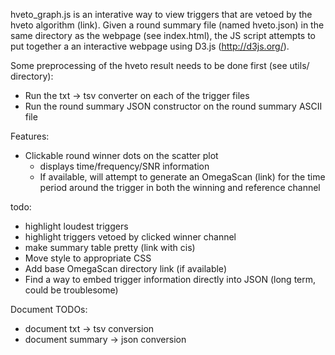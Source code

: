 hveto_graph.js is an interative way to view triggers that are vetoed by the hveto algorithm (link). Given a round summary file (named hveto.json) in the same directory as the webpage (see index.html), the JS script attempts to put together a an interactive webpage using D3.js (http://d3js.org/).

Some preprocessing of the hveto result needs to be done first (see utils/ directory):
  * Run the txt -> tsv converter on each of the trigger files
  * Run the round summary JSON constructor on the round summary ASCII file

Features:
  * Clickable round winner dots on the scatter plot
    * displays time/frequency/SNR information
    * If available, will attempt to generate an OmegaScan (link) for the time period around the trigger in both the winning and reference channel

todo:
  * highlight loudest triggers
  * highlight triggers vetoed by clicked winner channel
  * make summary table pretty (link with cis)
  * Move style to appropriate CSS
  * Add base OmegaScan directory link (if available)
  * Find a way to embed trigger information directly into JSON (long term, could be troublesome)

Document TODOs:
 * document txt -> tsv conversion
 * document summary -> json conversion
